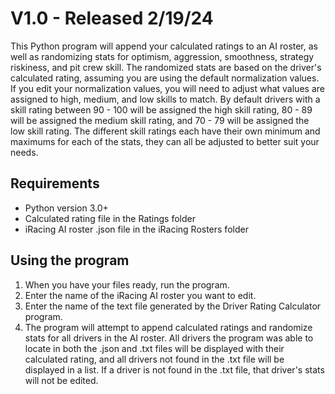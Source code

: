 # V1.0 - Released 2/19/24

This Python program will append your calculated ratings to an AI roster, as well as randomizing stats for optimism, aggression, smoothness, strategy riskiness, and pit crew skill. The randomized stats are based on the driver's calculated rating, assuming you are using the default normalization values. If you edit your normalization values, you will need to adjust what values are assigned to high, medium, and low skills to match. By default drivers with a skill rating between 90 - 100 will be assigned the high skill rating, 80 - 89 will be assigned the medium skill rating, and 70 - 79 will be assigned the low skill rating. The different skill ratings each have their own minimum and maximums for each of the stats, they can all be adjusted to better suit your needs.

## Requirements

- Python version 3.0+
- Calculated rating file in the Ratings folder
- iRacing AI roster .json file in the iRacing Rosters folder

## Using the program

1. When you have your files ready, run the program.
2. Enter the name of the iRacing AI roster you want to edit.
3. Enter the name of the text file generated by the Driver Rating Calculator program.
4. The program will attempt to append calculated ratings and randomize stats for all drivers in the AI roster. All drivers the program was able to locate in both the .json and .txt files will be displayed with their calculated rating, and all drivers not found in the .txt file will be displayed in a list. If a driver is not found in the .txt file, that driver's stats will not be edited.